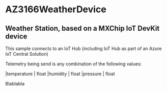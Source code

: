 # AZ3166WeatherDevice
## Weather Station, based on a MXChip IoT DevKit device

This sample connects to an IoT Hub (including IoT Hub as part of an Azure IoT Central Solution)

Telemetry being send is any combination of the following values:

|temperature | float
|humidity | float
|pressure | float

Blablabla


